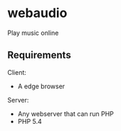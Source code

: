 webaudio
========

Play music online



Requirements
------------

Client:
* A edge browser

Server:
* Any webserver that can run PHP
* PHP 5.4
